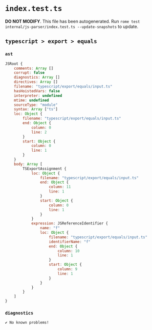 # `index.test.ts`

**DO NOT MODIFY**. This file has been autogenerated. Run `rome test internal/js-parser/index.test.ts --update-snapshots` to update.

## `typescript > export > equals`

### `ast`

```javascript
JSRoot {
	comments: Array []
	corrupt: false
	diagnostics: Array []
	directives: Array []
	filename: "typescript/export/equals/input.ts"
	hasHoistedVars: false
	interpreter: undefined
	mtime: undefined
	sourceType: "module"
	syntax: Array ["ts"]
	loc: Object {
		filename: "typescript/export/equals/input.ts"
		end: Object {
			column: 0
			line: 2
		}
		start: Object {
			column: 0
			line: 1
		}
	}
	body: Array [
		TSExportAssignment {
			loc: Object {
				filename: "typescript/export/equals/input.ts"
				end: Object {
					column: 11
					line: 1
				}
				start: Object {
					column: 0
					line: 1
				}
			}
			expression: JSReferenceIdentifier {
				name: "f"
				loc: Object {
					filename: "typescript/export/equals/input.ts"
					identifierName: "f"
					end: Object {
						column: 10
						line: 1
					}
					start: Object {
						column: 9
						line: 1
					}
				}
			}
		}
	]
}
```

### `diagnostics`

```
✔ No known problems!

```
